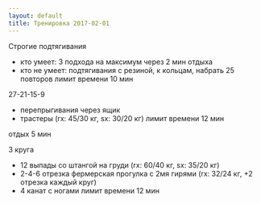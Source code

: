 ```yaml
---
layout: default
title: Тренировка 2017-02-01
---
```


Строгие подтягивания
- кто умеет: 3 подхода на максимум через 2 мин отдыха
- кто не умеет: подтягивания с резиной, к кольцам, набрать 25 повторов
лимит времени 10 мин

27-21-15-9
- перепрыгивания через ящик
- трастеры (rx: 45/30 кг, sx: 30/20 кг)
лимит времени 12 мин

отдых 5 мин

3 круга
- 12 выпады со штангой на груди (rx: 60/40 кг, sx: 35/20 кг)
- 2-4-6 отрезка фермерская прогулка с 2мя гирями (rx: 32/24 кг, +2 отрезка каждый круг)
- 4 канат с ногами
лимит времени 12 мин 